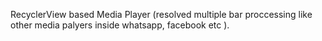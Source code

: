 RecyclerView based Media Player (resolved multiple bar proccessing like other media palyers inside whatsapp, facebook etc ).
